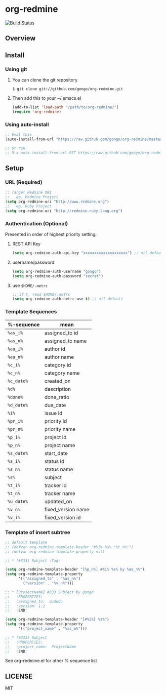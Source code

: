 org-redmine
==============================

[![Build Status](https://travis-ci.org/gongo/org-redmine.svg?branch=master)](https://travis-ci.org/gongo/org-redmine)

Overview
--------------------

Install
--------------------

### Using git

1. You can clone the git repository

    ```
    $ git clone git://github.com/gongo/org-redmine.git
    ```

2. Then add this to your ~/.emacs.el

    ```lisp
    (add-to-list 'load-path "/path/to/org-redmine/")
    (require 'org-redmine)
    ```

### Using auto-install

```lisp
;; Eval this
(auto-install-from-url "https://raw.github.com/gongo/org-redmine/master/org-redmine.el")

;; Or run
;; M-x auto-install-from-url RET https://raw.github.com/gongo/org-redmine/master/org-redmine.el
```

Setup
--------------------

### URL (Required)

```lisp
;; Target Redmine URI
;;   eg. Redmine Project
(setq org-redmine-uri "http://www.redmine.org")
;;   eg. Ruby Project
(setq org-redmine-uri "http://redmine.ruby-lang.org")
```

### Authentication (Optional)

Presented in order of highest priority setting.

1. REST API Key

    ```lisp
    (setq org-redmine-auth-api-key "xxxxxxxxxxxxxxxxxxxx") ;; nil default
    ```

2. username/password

    ```lisp
    (setq org-redmine-auth-username "gongo")
    (setq org-redmine-auth-password "secret")
    ```

3. use `$HOME/.netrc`

    ```lisp
    ;; if t, read $HOME/.netrc
    (setq org-redmine-auth-netrc-use t) ;; nil default
    ```

### Template Sequences

| %-sequence | mean               |
|------------|--------------------|
| `%as_i%`   | assigned_to id     |
| `%as_n%`   | assigned_to name   |
| `%au_i%`   | author id          |
| `%au_n%`   | author name        |
| `%c_i%`    | category id        |
| `%c_n%`    | category name      |
| `%c_date%` | created_on         |
| `%d%`      | description        |
| `%done%`   | done_ratio         |
| `%d_date%` | due_date           |
| `%i%`      | issue id           |
| `%pr_i%`   | priority id        |
| `%pr_n%`   | priority name      |
| `%p_i%`    | project id         |
| `%p_n%`    | project name       |
| `%s_date%` | start_date         |
| `%s_i%`    | status id          |
| `%s_n%`    | status name        |
| `%s%`      | subject            |
| `%t_i%`    | tracker id         |
| `%t_n%`    | tracker name       |
| `%u_date%` | updated_on         |
| `%v_n%`    | fixed_version name |
| `%v_i%`    | fixed_version id   |

### Template of insert subtree

```lisp
;; default template
;; (defvar org-redmine-template-header "#%i% %s% :%t_n%:")
;; (defvar org-redmine-template-property nil)

;; * [#333] Subject :Tag:

(setq org-redmine-template-header "[%p_n%] #%i% %s% by %as_n%")
(setq org-redmine-template-property
      '(("assigned_to" . "%as_n%")
        ("version" . "%v_n%")))

;; * [ProjectName] #333 Subject by gongo
;;   :PROPERTIES:
;;   :assigned_to:  dududu
;;   :version: 1.2
;;   :END:

(setq org-redmine-template-header "[#%i%] %s%")
(setq org-redmine-template-property
      '(("project_name" . "%as_n%")))

;; * [#333] Subject
;;   :PROPERTIES:
;;   :project_name:  ProjectName
;;   :END:
```

See org-redmine.el for other % sequence list

LICENSE
--------------------

MIT
